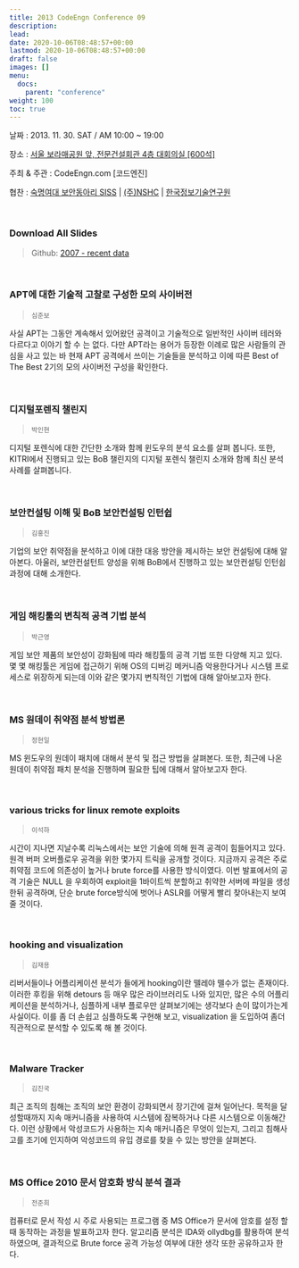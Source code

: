 ```yaml
---
title: 2013 CodeEngn Conference 09
description: 
lead: 
date: 2020-10-06T08:48:57+00:00
lastmod: 2020-10-06T08:48:57+00:00
draft: false
images: []
menu:
  docs:
    parent: "conference"
weight: 100
toc: true
---
```


날짜 : 2013. 11. 30. SAT / AM 10:00 ~ 19:00 

장소 : <a href='https://map.naver.com/local/siteview.nhn?code=19039533' target='_blank'>서울 보라매공원 앞, 전문건설회관 4층 대회의실 [600석]</a>

주최 & 주관 : CodeEngn.com [코드엔진] &nbsp;

협찬 : <a href='http://siss.sookmyung.ac.kr' target='_blank'>숙명여대 보안동아리 SISS</a> | <a href='https://www.nshc.net' target='_blank'>(주)NSHC</a> | <a href='https://kitri.re.kr' target='_blank'>한국정보기술연구원</a>

<br />

### Download All Slides

> Github: <a href='https://github.com/codeengn/codeengn-conference' target='_blank'>2007 - recent data</a>

<br />




### APT에 대한 기술적 고찰로 구성한 모의 사이버전

> <small>심준보</small>


사실 APT는 그동안 계속해서 있어왔던 공격이고 기술적으로 일반적인 사이버 테러와 다르다고 이야기 할 수 는 없다. 다만 APT라는 용어가 등장한 이례로 많은 사람들의 관심을 사고 있는 바 현재 APT 공격에서 쓰이는 기술들을 분석하고 이에 따른 Best of The Best 2기의 모의 사이버전 구성을 확인한다.


<br />

### 디지털포렌직 챌린지

> <small>박인현</small>


디지털 포렌식에 대한 간단한 소개와 함께 윈도우의 분석 요소를 살펴 봅니다. 또한, KITRI에서 진행되고 있는 BoB 챌린지의 디지털 포렌식 챌린지 소개와 함께 최신 분석 사례를 살펴봅니다.


<br />

### 보안컨설팅 이해 및 BoB 보안컨설팅 인턴쉽

> <small>김홍진</small>


기업의 보안 취약점을 분석하고 이에 대한 대응 방안을 제시하는 보안 컨설팅에 대해 알아본다. 아울러, 보안컨설턴트 양성을 위해 BoB에서 진행하고 있는 보안컨설팅 인턴쉽과정에 대해 소개한다.


<br />

### 게임 해킹툴의 변칙적 공격 기법 분석

> <small>박근영</small>


게임 보안 제품의 보안성이 강화됨에 따라 해킹툴의 공격 기법 또한 다양해 지고 있다. 몇 몇 해킹툴은 게임에 접근하기 위해 OS의 디버깅 메커니즘 악용한다거나 시스템 프로세스로 위장하게 되는데 이와 같은 몇가지 변칙적인 기법에 대해 알아보고자 한다.


<br />

### MS 원데이 취약점 분석 방법론

> <small>정현일</small>


MS 윈도우의 원데이 패치에 대해서 분석 및 접근 방법을 살펴본다. 또한, 최근에 나온 원데이 취약점 패치 분석을 진행하며 필요한 팁에 대해서 알아보고자 한다.


<br />

### various tricks for linux remote exploits

> <small>이석하</small>


시간이 지나면 지날수록 리눅스에서는 보안 기술에 의해 원격 공격이 힘들어지고 있다. 원격 버퍼 오버플로우 공격을 위한 몇가지 트릭을 공개할 것이다. 지금까지 공격은 주로 취약점 코드에 의존성이 높거나 brute force를 사용한 방식이였다. 이번 발표에서의 공격 기술은 NULL 을 우회하여 exploit을 1바이트씩 분할하고 취약한 서버에 파일을 생성한뒤 공격하며, 단순 brute force방식에 벗어나 ASLR를 어떻게 빨리 찾아내는지 보여줄 것이다.


<br />

### hooking and visualization

> <small>김재용</small>


리버서들이나 어플리케이션 분석가 들에게 hooking이란 뗄레야 뗄수가 없는 존재이다. 이러한 후킹을 위해 detours 등 매우 많은 라이브러리도 나와 있지만, 많은 수의 어플리케이션을 분석하거나, 심플하게 내부 플로우만 살펴보기에는 생각보다 손이 많이가는게 사실이다. 이를 좀 더 손쉽고 심플하도록 구현해 보고, visualization 을 도입하여 좀더 직관적으로 분석할 수 있도록 해 볼 것이다.


<br />

### Malware Tracker

> <small>김진국</small>


최근 조직의 침해는 조직의 보안 환경이 강화되면서 장기간에 걸쳐 일어난다. 목적을 달성할때까지 지속 매커니즘을 사용하여 시스템에 잠복하거나 다른 시스템으로 이동해간다. 이런 상황에서 악성코드가 사용하는 지속 매커니즘은 무엇이 있는지, 그리고 침해사고를 조기에 인지하여 악성코드의 유입 경로를 찾을 수 있는 방안을 살펴본다.


<br />

### MS Office 2010 문서 암호화 방식 분석 결과

> <small>전준희</small>


컴퓨터로 문서 작성 시 주로 사용되는 프로그램 중 MS Office가 문서에 암호를 설정 할 때 동작하는 과정을 발표하고자 한다. 알고리즘 분석은 IDA와 ollydbg를 활용하여 분석하였으며, 결과적으로 Brute force 공격 가능성 여부에 대한 생각 또한 공유하고자 한다.
